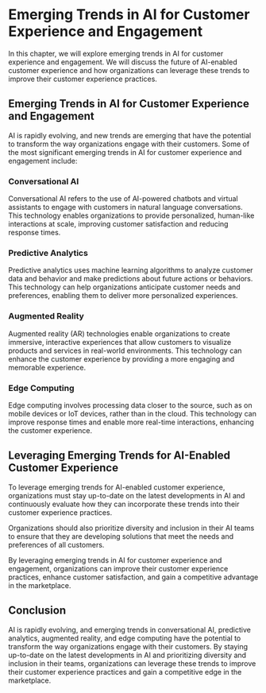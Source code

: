 Emerging Trends in AI for Customer Experience and Engagement
===========================================================================================================================================

In this chapter, we will explore emerging trends in AI for customer experience and engagement. We will discuss the future of AI-enabled customer experience and how organizations can leverage these trends to improve their customer experience practices.

Emerging Trends in AI for Customer Experience and Engagement
------------------------------------------------------------

AI is rapidly evolving, and new trends are emerging that have the potential to transform the way organizations engage with their customers. Some of the most significant emerging trends in AI for customer experience and engagement include:

### Conversational AI

Conversational AI refers to the use of AI-powered chatbots and virtual assistants to engage with customers in natural language conversations. This technology enables organizations to provide personalized, human-like interactions at scale, improving customer satisfaction and reducing response times.

### Predictive Analytics

Predictive analytics uses machine learning algorithms to analyze customer data and behavior and make predictions about future actions or behaviors. This technology can help organizations anticipate customer needs and preferences, enabling them to deliver more personalized experiences.

### Augmented Reality

Augmented reality (AR) technologies enable organizations to create immersive, interactive experiences that allow customers to visualize products and services in real-world environments. This technology can enhance the customer experience by providing a more engaging and memorable experience.

### Edge Computing

Edge computing involves processing data closer to the source, such as on mobile devices or IoT devices, rather than in the cloud. This technology can improve response times and enable more real-time interactions, enhancing the customer experience.

Leveraging Emerging Trends for AI-Enabled Customer Experience
-------------------------------------------------------------

To leverage emerging trends for AI-enabled customer experience, organizations must stay up-to-date on the latest developments in AI and continuously evaluate how they can incorporate these trends into their customer experience practices.

Organizations should also prioritize diversity and inclusion in their AI teams to ensure that they are developing solutions that meet the needs and preferences of all customers.

By leveraging emerging trends in AI for customer experience and engagement, organizations can improve their customer experience practices, enhance customer satisfaction, and gain a competitive advantage in the marketplace.

Conclusion
----------

AI is rapidly evolving, and emerging trends in conversational AI, predictive analytics, augmented reality, and edge computing have the potential to transform the way organizations engage with their customers. By staying up-to-date on the latest developments in AI and prioritizing diversity and inclusion in their teams, organizations can leverage these trends to improve their customer experience practices and gain a competitive edge in the marketplace.
